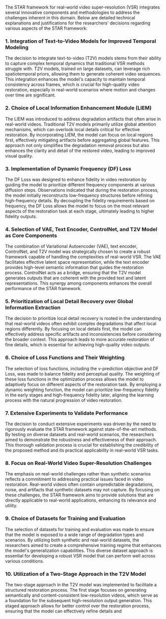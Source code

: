 The STAR framework for real-world video super-resolution (VSR) integrates several innovative components and methodologies to address the challenges inherent in this domain. Below are detailed technical explanations and justifications for the researchers' decisions regarding various aspects of the STAR framework:

### 1. Integration of Text-to-Video Models for Improved Temporal Modeling
The decision to integrate text-to-video (T2V) models stems from their ability to capture complex temporal dynamics that traditional VSR methods struggle with. T2V models, trained on large datasets, can leverage rich spatiotemporal priors, allowing them to generate coherent video sequences. This integration enhances the model's capacity to maintain temporal consistency across frames, which is crucial for high-quality video restoration, especially in real-world scenarios where motion and changes over time are significant.

### 2. Choice of Local Information Enhancement Module (LIEM)
The LIEM was introduced to address degradation artifacts that often arise in real-world videos. Traditional T2V models primarily utilize global attention mechanisms, which can overlook local details critical for effective restoration. By incorporating LIEM, the model can focus on local regions first, effectively mitigating artifacts before aggregating global features. This approach not only simplifies the degradation removal process but also enhances the clarity and detail of the restored video, leading to improved visual quality.

### 3. Implementation of Dynamic Frequency (DF) Loss
The DF Loss was designed to enhance fidelity in video restoration by guiding the model to prioritize different frequency components at various diffusion steps. Observations indicated that during the restoration process, the model initially reconstructs low-frequency structures before refining high-frequency details. By decoupling the fidelity requirements based on frequency, the DF Loss allows the model to focus on the most relevant aspects of the restoration task at each stage, ultimately leading to higher fidelity outputs.

### 4. Selection of VAE, Text Encoder, ControlNet, and T2V Model as Core Components
The combination of Variational Autoencoder (VAE), text encoder, ControlNet, and T2V model was strategically chosen to create a robust framework capable of handling the complexities of real-world VSR. The VAE facilitates effective latent space representation, while the text encoder provides high-level semantic information that guides the restoration process. ControlNet acts as a bridge, ensuring that the T2V model generates outputs that are coherent with the provided text and latent representations. This synergy among components enhances the overall performance of the STAR framework.

### 5. Prioritization of Local Detail Recovery over Global Information Extraction
The decision to prioritize local detail recovery is rooted in the understanding that real-world videos often exhibit complex degradations that affect local regions differently. By focusing on local details first, the model can effectively address specific artifacts and inconsistencies before considering the broader context. This approach leads to more accurate restoration of fine details, which is essential for achieving high-quality video outputs.

### 6. Choice of Loss Functions and Their Weighting
The selection of loss functions, including the v-prediction objective and DF Loss, was made to balance fidelity and perceptual quality. The weighting of these loss functions in the optimization process allows the model to adaptively focus on different aspects of the restoration task. By employing a dynamic weighting function, the model can prioritize low-frequency fidelity in the early stages and high-frequency fidelity later, aligning the learning process with the natural progression of video restoration.

### 7. Extensive Experiments to Validate Performance
The decision to conduct extensive experiments was driven by the need to rigorously evaluate the STAR framework against state-of-the-art methods. By testing on diverse datasets and real-world scenarios, the researchers aimed to demonstrate the robustness and effectiveness of their approach. This thorough validation process is crucial for establishing the credibility of the proposed method and its practical applicability in real-world VSR tasks.

### 8. Focus on Real-World Video Super-Resolution Challenges
The emphasis on real-world challenges rather than synthetic scenarios reflects a commitment to addressing practical issues faced in video restoration. Real-world videos often contain unpredictable degradations, noise, and artifacts that synthetic datasets may not capture. By focusing on these challenges, the STAR framework aims to provide solutions that are directly applicable to real-world applications, enhancing its relevance and utility.

### 9. Choice of Datasets for Training and Evaluation
The selection of datasets for training and evaluation was made to ensure that the model is exposed to a wide range of degradation types and scenarios. By utilizing both synthetic and real-world datasets, the researchers aimed to create a comprehensive training regime that enhances the model's generalization capabilities. This diverse dataset approach is essential for developing a robust VSR model that can perform well across various conditions.

### 10. Utilization of a Two-Stage Approach in the T2V Model
The two-stage approach in the T2V model was implemented to facilitate a structured restoration process. The first stage focuses on generating semantically and content-consistent low-resolution videos, which serve as a foundation for the subsequent high-resolution output generation. This staged approach allows for better control over the restoration process, ensuring that the model can effectively refine details and